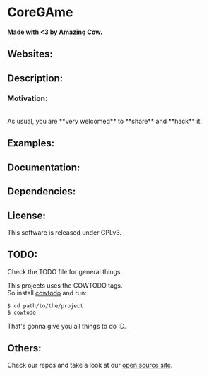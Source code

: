 # CoreGAme

**Made with <3 by [Amazing Cow](http://www.amazingcow.com).**



<!-- ####################################################################### -->
<!-- ####################################################################### -->

## Websites:

<!-- ####################################################################### -->
<!-- ####################################################################### -->

## Description:

### Motivation:

<br>
As usual, you are **very welcomed** to **share** and **hack** it.




<!-- ####################################################################### -->
<!-- ####################################################################### -->

## Examples:

<!-- ####################################################################### -->
<!-- ####################################################################### -->

## Documentation:

<!-- ####################################################################### -->
<!-- ####################################################################### -->

## Dependencies:


<!-- ####################################################################### -->
<!-- ####################################################################### -->

## License:

This software is released under GPLv3.



<!-- ####################################################################### -->
<!-- ####################################################################### -->

## TODO:

Check the TODO file for general things.

This projects uses the COWTODO tags.   
So install [cowtodo](http://www.github.com/AmazingCow-Tools/COWTODO) and run:

``` bash
$ cd path/to/the/project
$ cowtodo 
```

That's gonna give you all things to do :D.



<!-- ####################################################################### -->
<!-- ####################################################################### -->

## Others:

Check our repos and take a look at our 
[open source site](http://opensource.amazingcow.com).
